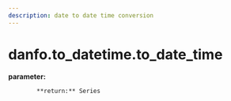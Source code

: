 ```yaml
---
description: date to date time conversion
---
```


# danfo.to\_datetime.to\_date\_time

**parameter:** 

            **return:** Series

```javascript

```

